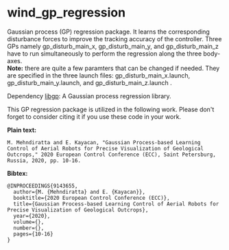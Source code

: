# wind_gp_regression
Gaussian process (GP) regression package. It learns the corresponding disturbance forces to improve the tracking accuracy of the controller. Three GPs namely gp_disturb_main_x, gp_disturb_main_y, and gp_disturb_main_z have to run simultaneously to perform the regression along the three body-axes.\
**Note:** there are quite a few paramters that can be changed if needed. They are specified in the three launch files: gp_disturb_main_x.launch, gp_disturb_main_y.launch, and gp_disturb_main_z.launch .

Dependency
[libgp](https://github.com/mblum/libgp): A Gaussian process regression library.

This GP regression package is utilized in the following work. Please don't forget to consider citing it if you use these code in your work.

**Plain text:**
```
M. Mehndiratta and E. Kayacan, "Gaussian Process-based Learning Control of Aerial Robots for Precise Visualization of Geological Outcrops," 2020 European Control Conference (ECC), Saint Petersburg, Russia, 2020, pp. 10-16.
```
**Bibtex:**
```
@INPROCEEDINGS{9143655,
  author={M. {Mehndiratta} and E. {Kayacan}},
  booktitle={2020 European Control Conference (ECC)}, 
  title={Gaussian Process-based Learning Control of Aerial Robots for Precise Visualization of Geological Outcrops}, 
  year={2020},
  volume={},
  number={},
  pages={10-16}
}
```
